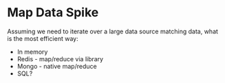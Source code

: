 # Map Data Spike

Assuming we need to iterate over a large data source matching data, what is the most efficient way:
 - In memory
 - Redis - map/reduce via library
 - Mongo - native map/reduce
 - SQL?

